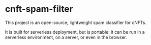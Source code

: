 # cnft-spam-filter

This project is an open-source, lightweight spam classifier for cNFTs.

It is built for serverless deployment, but is portable: it can be run in a serverless environment, on a server, or even in the browser.